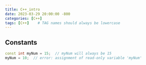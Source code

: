 ```yaml
---
title: C++_intro
date: 2023-03-29 20:00:00 -800
categories: [C++]
tags: [C++]    # TAG names should always be lowercase
---
```


## Constants

```c++
const int myNum = 15;  // myNum will always be 15
myNum = 10;  // error: assignment of read-only variable 'myNum'
```

